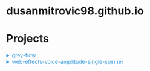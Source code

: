 # dusanmitrovic98.github.io

# Projects

<details>
<summary style="color:#3498db;">grey-flow</summary>

  [website-link](https://dusanmitrovic98.github.io/grey-flow)

<!-- Description of the grey-flow project. -->

</details>

<details>
<summary style="color:#3498db;">web-effects-voice-amplitude-single-spinner</summary>

  [website-link](https://dusanmitrovic98.github.io/web-effects-voice-amplitude-single-spinner)

<!-- Description of the web-effects-voice-amplitude-single-spinner project. -->

</details>
